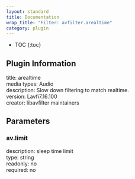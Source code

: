 ```yaml
---
layout: standard
title: Documentation
wrap_title: "Filter: avfilter.arealtime"
category: plugin
---
```

* TOC
{:toc}

## Plugin Information

title: arealtime  
media types:
Audio  
description: Slow down filtering to match realtime.  
version: Lavfi7.16.100  
creator: libavfilter maintainers  

## Parameters

### av.limit

  
description:
sleep time limit  
type: string  
readonly: no  
required: no  

